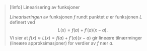 > [!info] Linearisering av funksjoner
> 
> *Lineariseringen* av funksjonen $f$ rundt punktet $a$ er funksjonen $L$ definert ved
> $$L(x) = f(a) + f'(a)(x-a).$$ 
>  Vi sier at $f(x) \approx L(x) = f(a)+f'(a)(x-a)$ gir lineære tilnærminger (lineære approksimasjoner) for verdier av $f$ nær $a$. 